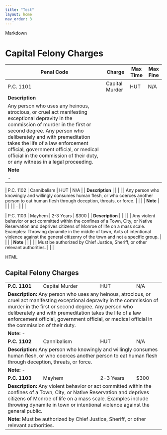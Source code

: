 ```yaml
---
title: "Test"
layout: home
nav_order: 3
---
```


Markdown
# **Capital Felony Charges**

| Penal Code  | Charge          | Max Time     | Max Fine |
|-------------|-----------------|--------------|----------|
| P.C. 1101   | Capital Murder   | HUT          | N/A      |
| **Description** |  |  | |
| Any person who uses any heinous, atrocious, or cruel act manifesting exceptional depravity in the commission of murder in the first or second degree. Any person who deliberately and with premeditation takes the life of a law enforcement official, government official, or medical official in the commission of their duty, or any witness in a legal proceeding. | | |
| **Note** |  |  | |
| - | | |

| P.C. 1102   | Cannibalism      | HUT          | N/A      |
| **Description** |  |  | |
| Any person who knowingly and willingly consumes human flesh, or who coerces another person to eat human flesh through deception, threats, or force. | | |
| **Note** |  |  | |
| - | | |

| P.C. 1103   | Mayhem           | 2-3 Years    | $300     |
| **Description** |  |  | |
| Any violent behavior or act committed within the confines of a Town, City, or Native Reservation and deprives citizens of Monroe of life on a mass scale. Examples: Throwing dynamite in the middle of town, Acts of intentional violence against the general citizenry of the town and not a specific group. | | |
| **Note** |  |  | |
| Must be authorized by Chief Justice, Sheriff, or other relevant authorities. | | |

HTML
<h2>Capital Felony Charges</h2>

<table>
  <tr>
    <td><strong>P.C. 1101</strong></td>
    <td>Capital Murder</td>
    <td>HUT</td>
    <td>N/A</td>
  </tr>
  <tr>
    <td colspan="4"><strong>Description:</strong> Any person who uses any heinous, atrocious, or cruel act manifesting exceptional depravity in the commission of murder in the first or second degree. Any person who deliberately and with premeditation takes the life of a law enforcement official, government official, or medical official in the commission of their duty.</td>
  </tr>
  <tr>
    <td colspan="4"><strong>Note:</strong> -</td>
  </tr>

  <tr>
    <td><strong>P.C. 1102</strong></td>
    <td>Cannibalism</td>
    <td>HUT</td>
    <td>N/A</td>
  </tr>
  <tr>
    <td colspan="4"><strong>Description:</strong> Any person who knowingly and willingly consumes human flesh, or who coerces another person to eat human flesh through deception, threats, or force.</td>
  </tr>
  <tr>
    <td colspan="4"><strong>Note:</strong> -</td>
  </tr>

  <tr>
    <td><strong>P.C. 1103</strong></td>
    <td>Mayhem</td>
    <td>2-3 Years</td>
    <td>$300</td>
  </tr>
  <tr>
    <td colspan="4"><strong>Description:</strong> Any violent behavior or act committed within the confines of a Town, City, or Native Reservation and deprives citizens of Monroe of life on a mass scale. Examples include throwing dynamite in town or intentional violence against the general public.</td>
  </tr>
  <tr>
    <td colspan="4"><strong>Note:</strong> Must be authorized by Chief Justice, Sheriff, or other relevant authorities.</td>
  </tr>
</table>
